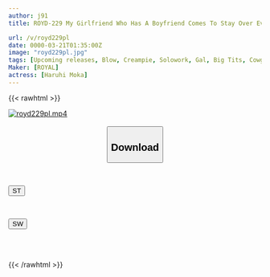 ```yaml
---
author: j91
title: ROYD-229 My Girlfriend Who Has A Boyfriend Comes To Stay Over Every Day And Unconsciously Seduces Me. I Can't Muster Up The Courage And I'm In A Desperate Situation. Haruhi Mocha

url: /v/royd229pl
date: 0000-03-21T01:35:00Z
image: "royd229pl.jpg"
tags: [Upcoming releases, Blow, Creampie, Solowork, Gal, Big Tits, Cowgirl]
Maker: [ROYAL]
actress: [Haruhi Moka]
---
```



{{< rawhtml >}}

<div class="video" data-videoid="pending_link.html">
    <a href="javascript:;">
        <img src="/v/royd229pl/royd229pl.jpg" width="WIDTH" height="HEIGHT" alt="royd229pl.mp4" loading="lazy">
    </a>
</div>

<script type="text/javascript" src="https://j91.asia/asset/on-demand-pend.js"></script>

<br>
  <link rel="stylesheet" href="https://j91.asia/asset/bs5.css">
  
  <center>
  <button class="btn btn-primary" type="button" data-bs-toggle="collapse" data-bs-target=".multi-collapse" aria-expanded="false" aria-controls="multiCollapseExample1 multiCollapseExample2"><h2>Download</h2></button></center>
</p>
<div class="row">
  <div class="col">
    <div class="collapse multi-collapse" id="multiCollapseExample1">
      <div class="card card-body">
	      	      <br>
<div class="buttons">  
<p><a href="https://j91.asia/pending_link.html" target="_blank"><button class="btn-hover color-3"><i class="fa fa-download"></i> ST</button></a></p></div>
    </div>
  </div>
</div>
  <div class="col">
    <div class="collapse multi-collapse" id="multiCollapseExample2">
      <div class="card card-body">
	      <br>
<div class="buttons">
<p><a href="https://j91.asia/pending_link.html" target="_blank"><button class="btn-hover color-2"><i class="fa fa-download"></i> SW</button></a></p></div>
<br><br>
      </div>
    </div>
  </div>
</div>

{{< /rawhtml >}}